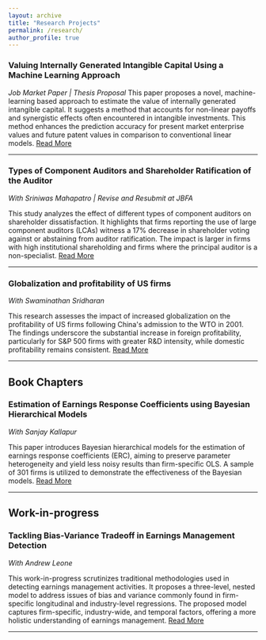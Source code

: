 ```yaml
---
layout: archive
title: "Research Projects"
permalink: /research/
author_profile: true
---
```


### Valuing Internally Generated Intangible Capital Using a Machine Learning Approach
*Job Market Paper | Thesis Proposal*
This paper proposes a novel, machine-learning based approach to estimate the value of internally generated intangible capital. It suggests a method that accounts for non-linear payoffs and synergistic effects often encountered in intangible investments. This method enhances the prediction accuracy for present market enterprise values and future patent values in comparison to conventional linear models. [Read More](link-to-paper)

---

### Types of Component Auditors and Shareholder Ratification of the Auditor
*With Sriniwas Mahapatro | Revise and Resubmit at JBFA*

This study analyzes the effect of different types of component auditors on shareholder dissatisfaction. It highlights that firms reporting the use of large component auditors (LCAs) witness a 17% decrease in shareholder voting against or abstaining from auditor ratification. The impact is larger in firms with high institutional shareholding and firms where the principal auditor is a non-specialist. [Read More](link-to-paper)

---

### Globalization and profitability of US firms
*With Swaminathan Sridharan*

This research assesses the impact of increased globalization on the profitability of US firms following China's admission to the WTO in 2001. The findings underscore the substantial increase in foreign profitability, particularly for S&P 500 firms with greater R&D intensity, while domestic profitability remains consistent. [Read More](link-to-paper)

---

## Book Chapters

### Estimation of Earnings Response Coefficients using Bayesian Hierarchical Models
*With Sanjay Kallapur*

This paper introduces Bayesian hierarchical models for the estimation of earnings response coefficients (ERC), aiming to preserve parameter heterogeneity and yield less noisy results than firm-specific OLS. A sample of 301 firms is utilized to demonstrate the effectiveness of the Bayesian models. [Read More](link-to-paper)

---

## Work-in-progress

### Tackling Bias-Variance Tradeoff in Earnings Management Detection
*With Andrew Leone*

This work-in-progress scrutinizes traditional methodologies used in detecting earnings management activities. It proposes a three-level, nested model to address issues of bias and variance commonly found in firm-specific longitudinal and industry-level regressions. The proposed model captures firm-specific, industry-wide, and temporal factors, offering a more holistic understanding of earnings management. [Read More](link-to-paper)

---

